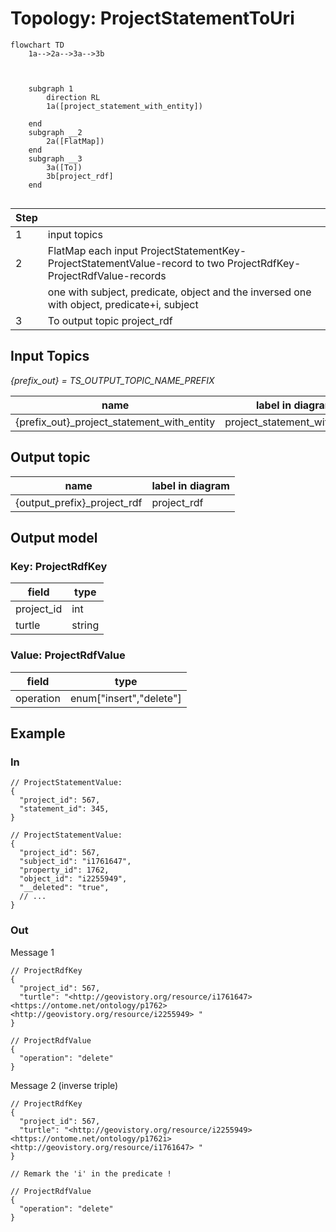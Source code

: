 # Topology: ProjectStatementToUri

```mermaid
flowchart TD
    1a-->2a-->3a-->3b

    
    
    subgraph 1
        direction RL
        1a([project_statement_with_entity])
       
    end
    subgraph __2
        2a([FlatMap])
    end       
    subgraph __3
        3a([To])
        3b[project_rdf]
    end
    
```

| Step |                                                                                                                  |
|------|------------------------------------------------------------------------------------------------------------------|
| 1    | input topics                                                                                                     |
| 2    | FlatMap each input ProjectStatementKey-ProjectStatementValue-record to two ProjectRdfKey-ProjectRdfValue-records |
|      | one with subject, predicate, object and the inversed one with object, predicate+i, subject                       |
| 3    | To output topic project_rdf                                                                                      |



## Input Topics

_{prefix_out} = TS_OUTPUT_TOPIC_NAME_PREFIX_

| name                                       | label in diagram              | Type    |
|--------------------------------------------|-------------------------------|---------|
| {prefix_out}_project_statement_with_entity | project_statement_with_entity | KStream |

## Output topic

| name                        | label in diagram |
|-----------------------------|-----------------|
| {output_prefix}_project_rdf | project_rdf     |

## Output model

### Key: ProjectRdfKey

| field      | type   |
|------------|--------|
| project_id | int    |
| turtle     | string |

### Value: ProjectRdfValue

| field        | type                    |
|--------------|-------------------------|
| operation    | enum["insert","delete"] |


## Example

### In

```json5
// ProjectStatementValue:
{
  "project_id": 567,
  "statement_id": 345,
}
```
```json5
// ProjectStatementValue:
{
  "project_id": 567,
  "subject_id": "i1761647",
  "property_id": 1762,
  "object_id": "i2255949",
  "__deleted": "true",
  // ...
}
```

### Out

Message 1

```json5
// ProjectRdfKey
{
  "project_id": 567,
  "turtle": "<http://geovistory.org/resource/i1761647> <https://ontome.net/ontology/p1762> <http://geovistory.org/resource/i2255949> "
}
```
```json5
// ProjectRdfValue
{
  "operation": "delete"
}
```


Message 2 (inverse triple)

```json5
// ProjectRdfKey
{
  "project_id": 567,
  "turtle": "<http://geovistory.org/resource/i2255949> <https://ontome.net/ontology/p1762i> <http://geovistory.org/resource/i1761647> "
}

// Remark the 'i' in the predicate !
```
```json5
// ProjectRdfValue
{
  "operation": "delete"
}
```